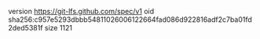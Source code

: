 version https://git-lfs.github.com/spec/v1
oid sha256:c957e5293dbbb54811026006122664fad086d922816adf2c7ba01fd2ded5381f
size 1121
